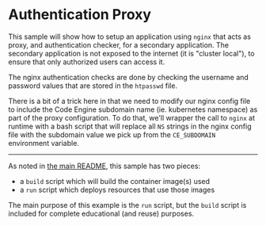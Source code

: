 # Authentication Proxy

This sample will show how to setup an application using `nginx` that acts
as proxy, and authentication checker, for a secondary application. The
secondary application is not exposed to the internet (it is "cluster local"),
to ensure that only authorized users can access it.

The nginx authentication checks are done by checking the username and password
values that are stored in the `htpasswd` file.

There is a bit of a trick here in that we need to modify our nginx config
file to include the Code Engine subdomain name (ie. kubernetes namespace)
as part of the proxy configuration. To do that, we'll wrapper the call to
`nginx` at runtime with a bash script that will replace all `NS` strings
in the nginx config file with the subdomain value we pick up from the
`CE_SUBDOMAIN` environment variable.

- - -

As noted in [the main README](../README.md), this sample has two pieces:

- a `build` script which will build the container image(s) used
- a `run` script which deploys resources that use those images

The main purpose of this example is the `run` script, but the `build`
script is included for complete educational (and reuse) purposes.

